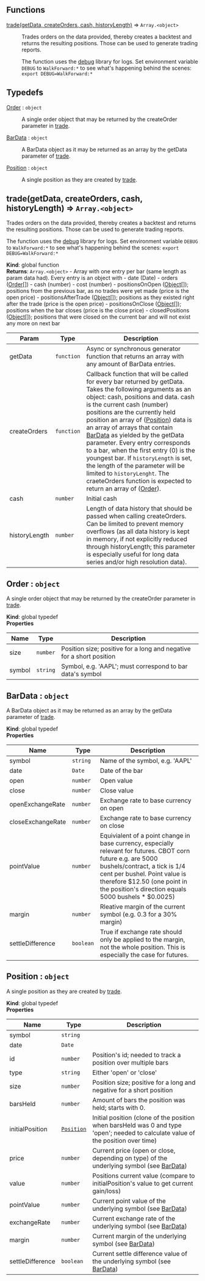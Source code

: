 ## Functions

<dl>
<dt><a href="#trade">trade(getData, createOrders, cash, historyLength)</a> ⇒ <code>Array.&lt;object&gt;</code></dt>
<dd><p>Trades orders on the data provided, thereby creates a backtest and returns the resulting
positions. Those can be used to generate trading reports.</p>
<p>The function uses the <a href="https://www.npmjs.com/package/debug">debug</a> library for logs. Set
environment variable <code>DEBUG</code> to <code>WalkForward:*</code> to see what&#39;s happening behind the scenes:
<code>export DEBUG=WalkForward:*</code></p>
</dd>
</dl>

## Typedefs

<dl>
<dt><a href="#Order">Order</a> : <code>object</code></dt>
<dd><p>A single order object that may be returned by the createOrder parameter in <a href="#trade">trade</a>.</p>
</dd>
<dt><a href="#BarData">BarData</a> : <code>object</code></dt>
<dd><p>A BarData object as it may be returned as an array by the getData parameter of <a href="#trade">trade</a>.</p>
</dd>
<dt><a href="#Position">Position</a> : <code>object</code></dt>
<dd><p>A single position as they are created by <a href="#trade">trade</a>.</p>
</dd>
</dl>

<a name="trade"></a>

## trade(getData, createOrders, cash, historyLength) ⇒ <code>Array.&lt;object&gt;</code>
Trades orders on the data provided, thereby creates a backtest and returns the resulting
positions. Those can be used to generate trading reports.

The function uses the [debug](https://www.npmjs.com/package/debug) library for logs. Set
environment variable `DEBUG` to `WalkForward:*` to see what's happening behind the scenes:
`export DEBUG=WalkForward:*`

**Kind**: global function  
**Returns**: <code>Array.&lt;object&gt;</code> - Array with one entry per bar (same length as param data
                                     had). Every entry is an object with
                                     - date (Date)
                                     - orders ([Order](#Order)[])
                                     - cash (number)
                                     - cost (number)
                                     - positionsOnOpen ([Object](Object)[]); positions from the
                                       previous bar, as no trades were yet made (price is the
                                       open price)
                                     - positionsAfterTrade ([Object](Object)[]); positions as they
                                       existed right after the trade (price is the open price)
                                     - positionsOnClose ([Object](Object)[]); positions when the
                                       bar closes (price is the close price)
                                     - closedPositions ([Object](Object)[]); positions that were
                                       closed on the current bar and will not exist any more on
                                       next bar  

| Param | Type | Description |
| --- | --- | --- |
| getData | <code>function</code> | Async or synchronous generator function that returns an                                      array with any amount of BarData entries. |
| createOrders | <code>function</code> | Callback function that will be called for every bar                                      returned by getData.                                      Takes the following arguments as an object: cash, positions                                      and data.                                      cash is the current cash (number)                                      positions are the currently held position an array of                                      ([Position](#Position))                                      data is an array of arrays that contain [BarData](#BarData) as                                      yielded by the getData parameter. Every entry corresponds                                      to a bar, when the first entry (0) is the youngest bar. If                                      `historyLength` is set, the length of the parameter will be                                      limited to `historyLenght`.                                      The craeteOrders function is expected to return an array                                      of ([Order](#Order)). |
| cash | <code>number</code> | Initial cash |
| historyLength | <code>number</code> | Length of data history that should be passed when calling                                      createOrders. Can be limited to prevent memory overflows                                      (as all data history is kept in memory, if not                                      explicitly reduced through historyLength; this parameter                                      is especially useful for long data series and/or high                                      resolution data). |

<a name="Order"></a>

## Order : <code>object</code>
A single order object that may be returned by the createOrder parameter in [trade](#trade).

**Kind**: global typedef  
**Properties**

| Name | Type | Description |
| --- | --- | --- |
| size | <code>number</code> | Position size; positive for a long and negative for                                          a short position |
| symbol | <code>string</code> | Symbol, e.g. 'AAPL'; must correspond to bar data's                                          symbol |

<a name="BarData"></a>

## BarData : <code>object</code>
A BarData object as it may be returned as an array by the getData parameter of [trade](#trade).

**Kind**: global typedef  
**Properties**

| Name | Type | Description |
| --- | --- | --- |
| symbol | <code>string</code> | Name of the symbol, e.g. 'AAPL' |
| date | <code>Date</code> | Date of the bar |
| open | <code>number</code> | Open value |
| close | <code>number</code> | Close value |
| openExchangeRate | <code>number</code> | Exchange rate to base currency on open |
| closeExchangeRate | <code>number</code> | Exchange rate to base currency on close |
| pointValue | <code>number</code> | Equivialent of a point change in base currency,                                          especially relevant for futures. CBOT corn future e.g.                                          are 5000 bushels/contract, a tick  is 1/4 cent per                                          bushel. Point value is therefore $12.50 (one point in                                          the position's direction equals 5000 bushels * $0.0025) |
| margin | <code>number</code> | Rleative margin of the current symbol (e.g. 0.3 for a                                          30% margin) |
| settleDifference | <code>boolean</code> | True if exchange rate should only be applied to the                                          margin, not the whole position. This is especially the                                          case for futures. |

<a name="Position"></a>

## Position : <code>object</code>
A single position as they are created by [trade](#trade).

**Kind**: global typedef  
**Properties**

| Name | Type | Description |
| --- | --- | --- |
| symbol | <code>string</code> |  |
| date | <code>Date</code> |  |
| id | <code>number</code> | Position's id; needed to track a position over multiple                                          bars |
| type | <code>string</code> | Either 'open' or 'close' |
| size | <code>number</code> | Position size; positive for a long and negative for a                                          short position |
| barsHeld | <code>number</code> | Amount of bars the position was held; starts with 0. |
| initialPosition | [<code>Position</code>](#Position) | Initial position (clone of the position when barsHeld                                          was 0 and type 'open'; needed to calculate value of                                          the position over time) |
| price | <code>number</code> | Current price (open or close, depending on type) of the                                          underlying symbol (see [BarData](#BarData)) |
| value | <code>number</code> | Positions current value (compare to initialPosition's                                          value to get current gain/loss) |
| pointValue | <code>number</code> | Current point value of the underlying symbol (see                                          [BarData](#BarData)) |
| exchangeRate | <code>number</code> | Current exchange rate of the underlying symbol (see                                          [BarData](#BarData)) |
| margin | <code>number</code> | Current margin of the underlying symbol (see                                          [BarData](#BarData)) |
| settleDifference | <code>boolean</code> | Current settle difference value of the underlying                                          symbol (see [BarData](#BarData)) |

